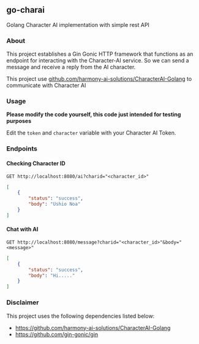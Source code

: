 ## go-charai

Golang Character AI implementation with simple rest API
### About

This project establishes a Gin Gonic HTTP framework that functions as an endpoint for interacting with the Character-AI service. So we can send a message and receive a reply from the AI character.

This project use [github.com/harmony-ai-solutions/CharacterAI-Golang](https://github.com/harmony-ai-solutions/CharacterAI-Golang) to communicate with Character AI

### Usage
**Please modify the code yourself, this code just intended for testing purposes**

Edit the `token` and `character` variable with your Character AI Token.

### Endpoints
#### Checking Character ID
`GET http://localhost:8080/ai?charid="<character_id>"`
```json
[
    {
        "status": "success",
        "body": "Ushio Noa"
    }
] 

```
#### Chat with AI
`GET http://localhost:8080/message?charid="<character_id>"&body="<message>"`
```json
[
    {
        "status": "success",
        "body": "Hi....."
    }
]                                                       
```

### Disclaimer

This project uses the following dependencies listed below:
- https://github.com/harmony-ai-solutions/CharacterAI-Golang
- https://github.com/gin-gonic/gin
